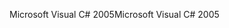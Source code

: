 <span data-ttu-id="bbec1-101">Microsoft Visual C# 2005</span><span class="sxs-lookup"><span data-stu-id="bbec1-101">Microsoft Visual C# 2005</span></span>